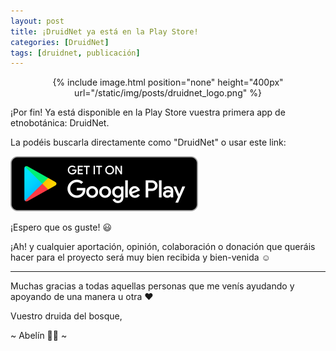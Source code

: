 ```yaml
---
layout: post
title: ¡DruidNet ya está en la Play Store!
categories: [DruidNet]
tags: [druidnet, publicación]
---
```


<center>
{% include image.html position="none" height="400px" url="/static/img/posts/druidnet_logo.png" %}
</center>

¡Por fin! Ya está disponible en la Play Store vuestra primera app de etnobotánica: DruidNet.

La podéis buscarla directamente como "DruidNet" o usar este link:

[![get it on play store](/static/img/posts/get_it_play_store.png)](https://play.google.com/store/apps/details?id=org.druidanet.druidnet)

¡Espero que os guste! 😃

¡Ah! y cualquier aportación, opinión, colaboración o donación que queráis hacer para el proyecto será muy bien recibida y bien-venida ☺️

---

Muchas gracias a todas aquellas personas que me venís ayudando y apoyando de una manera u otra ❤️

Vuestro druida del bosque,

~ Abelín 🧙‍♂️ ~
